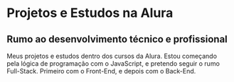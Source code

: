 <div styles="text-align: left" >
<h1>Projetos e Estudos na Alura</h1>
<h2>Rumo ao desenvolvimento técnico e profissional</h2>
Meus projetos e estudos dentro dos cursos da Alura. Estou começando pela lógica de programação com o JavaScript, e pretendo seguir o rumo Full-Stack. Primeiro com o Front-End, e depois com o Back-End.
</div>
